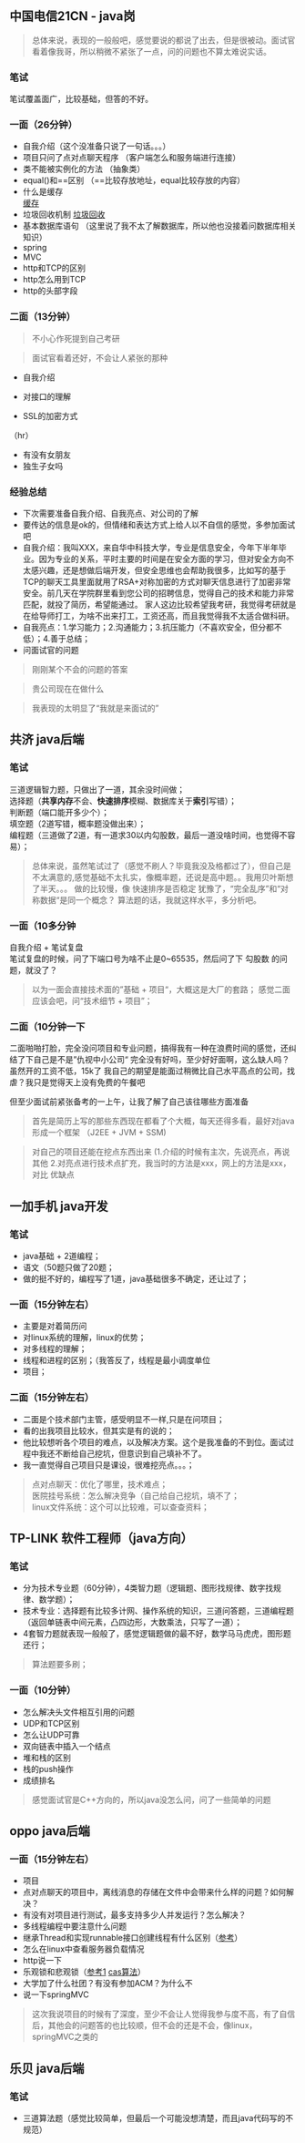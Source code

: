 ## 中国电信21CN - java岗
> 总体来说，表现的一般般吧，感觉要说的都说了出去，但是很被动。面试官看着像我哥，所以稍微不紧张了一点，问的问题也不算太难说实话。
### 笔试
笔试覆盖面广，比较基础，但答的不好。
### 一面（26分钟）
- 自我介绍（这个没准备只说了一句话。。。）
- 项目只问了点对点聊天程序
（客户端怎么和服务端进行连接）
- 类不能被实例化的方法
（抽象类）
- equal()和==区别
（==比较存放地址，equal比较存放的内容）
- 什么是缓存  
[缓存](https://blog.csdn.net/zhengzhaoyang122/article/details/82184029)
- 垃圾回收机制
[垃圾回收](https://www.cnblogs.com/sunniest/p/4575144.html)
- 基本数据库语句
（这里说了我不太了解数据库，所以他也没接着问数据库相关知识）
- spring
- MVC
- http和TCP的区别
- http怎么用到TCP
- http的头部字段
### 二面（13分钟）
> 不小心作死提到自己考研

> 面试官看着还好，不会让人紧张的那种

- 自我介绍

- 对接口的理解

- SSL的加密方式

（hr）
- 有没有女朋友
- 独生子女吗
### 经验总结
- 下次需要准备自我介绍、自我亮点、对公司的了解
- 要传达的信息是ok的，但情绪和表达方式上给人以不自信的感觉，多参加面试吧
- 自我介绍：我叫XXX，来自华中科技大学，专业是信息安全，今年下半年毕业。因为专业的关系，平时主要的时间是在安全方面的学习，但对安全方向不太感兴趣，还是想做后端开发，但安全思维也会帮助我很多，比如写的基于TCP的聊天工具里面就用了RSA+对称加密的方式对聊天信息进行了加密非常安全。前几天在学院群里看到您公司的招聘信息，觉得自己的技术和能力非常匹配，就投了简历，希望能通过。 家人这边比较希望我考研，我觉得考研就是在给导师打工，为啥不出来打工，工资还高，而且我觉得我不太适合做科研。
- 自我亮点：1.学习能力；2.沟通能力；3.抗压能力（不喜欢安全，但分都不低）；4.善于总结；
- 问面试官的问题
> 刚刚某个不会的问题的答案

> 贵公司现在在做什么

> 我表现的太明显了“我就是来面试的”

## 共济 java后端
### 笔试
三道逻辑智力题，只做出了一道，其余没时间做；  
选择题（**共享内存**不会、**快速排序**模糊、数据库关于**索引**写错）；  
判断题（端口能开多少个）；  
填空题（2道写错，概率题没做出来）；    
编程题（三道做了2道，有一道求30以内勾股数，最后一道没啥时间，也觉得不容易）；
> 总体来说，虽然笔试过了（感觉不刷人？毕竟我没及格都过了），但自己是不太满意的,感觉基础不太扎实，像概率题，还说是高中题。。我用贝叶斯想了半天。。。
> 做的比较慢，像 快速排序是否稳定 犹豫了，“完全乱序”和“对称数据“是同一个概念？
> 算法题的话，我就这样水平，多分析吧。
### 一面（10多分钟
自我介绍 + 笔试复盘  
笔试复盘的时候，问了下端口号为啥不止是0~65535，然后问了下 勾股数 的问题，就没了？
> 以为一面会直接技术面的”基础 + 项目“，大概这是大厂的套路；
> 感觉二面应该会吧，问“技术细节 + 项目”；
### 二面（10分钟一下
二面啪啪打脸，完全没问项目和专业问题，搞得我有一种在浪费时间的感觉，还纠结了下自己是不是”仇视中小公司“
完全没有好吗，至少好好面啊，这么缺人吗？虽然开的工资不低，15k了
我自己的期望是能面过稍微比自己水平高点的公司，找虐？我只是觉得天上没有免费的午餐吧  

但至少面试前紧张备考的一上午，让我了解了自己该往哪些方面准备
> 首先是简历上写的那些东西现在都看了个大概，每天还得多看，最好对java形成一个框架
（J2EE + JVM + SSM)  

> 对自己的项目还能在挖点东西出来
(1.介绍的时候有主次，先说亮点，再说其他 2.对亮点进行技术点扩充，我当时的方法是xxx，网上的方法是xxx，对比
优缺点


## 一加手机 java开发
### 笔试
- java基础 + 2道编程；
- 语文（50题只做了20题；
- 做的挺不好的，编程写了1道，java基础很多不确定，还让过了；
### 一面（15分钟左右）
- 主要是对着简历问
- 对linux系统的理解，linux的优势；
- 对多线程的理解；
- 线程和进程的区别；（我答反了，线程是最小调度单位
- 项目；
### 二面（15分钟左右）
- 二面是个技术部门主管，感受明显不一样,只是在问项目；
- 看的出我项目比较水，但其实是有的说的；
- 他比较想听各个项目的难点，以及解决方案。这个是我准备的不到位。面试过程中我还不断给自己挖坑，但意识到自己填补不了。
- 我一直觉得自己项目只是课设，很难挖亮点。。。；
> 点对点聊天：优化了哪里，技术难点；  
> 医院挂号系统：怎么解决竞争（自己给自己挖坑，填不了；  
> linux文件系统：这个可以比较难，可以查查资料；

## TP-LINK 软件工程师（java方向）
### 笔试
- 分为技术专业题（60分钟），4类智力题（逻辑题、图形找规律、数字找规律、数学题）；
- 技术专业：选择题有比较多计网、操作系统的知识，三道问答题，三道编程题（返回单链表中间元素，凸四边形，大数乘法，只写了一道）；
- 4套智力题就表现一般般了，感觉逻辑题做的最不好，数学马马虎虎，图形题还行；
> 算法题要多刷；
### 一面（10分钟）
- 怎么解决头文件相互引用的问题
- UDP和TCP区别
- 怎么让UDP可靠
- 双向链表中插入一个结点
- 堆和栈的区别
- 栈的push操作
- 成绩排名
> 感觉面试官是C++方向的，所以java没怎么问，问了一些简单的问题
## oppo java后端
### 一面（15分钟左右）
- 项目
- 点对点聊天的项目中，离线消息的存储在文件中会带来什么样的问题？如何解决？
- 有没有对项目进行测试，最多支持多少人并发运行？怎么解决？
- 多线程编程中要注意什么问题
- 继承Thread和实现runnable接口创建线程有什么区别（[参考](https://zhuanlan.zhihu.com/p/33769453)）
- 怎么在linux中查看服务器负载情况
- http说一下
- 乐观锁和悲观锁（[参考1](https://juejin.im/post/5b4977ae5188251b146b2fc8) [cas算法](https://www.jianshu.com/p/21be831e851e)）
- 大学加了什么社团？有没有参加ACM？为什么不
- 说一下springMVC
> 这次我说项目的时候有了深度，至少不会让人觉得我参与度不高，有了自信后，其他会的问题答的也比较顺，但不会的还是不会，像linux，springMVC之类的
## 乐贝 java后端
### 笔试
- 三道算法题（感觉比较简单，但最后一个可能没想清楚，而且java代码写的不规范）
